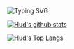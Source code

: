 ![Typing SVG](https://readme-typing-svg.herokuapp.com?font=roboto&color=%23F7C51D&size=18&vCenter=true&height=16&lines=Hi+there%2C+I'm+Hud.;Hi+there%2C+I'm+a+16+year+old+developer.;)

[![Hud's github stats](https://github-readme-stats.vercel.app/api?username=Hudzilla123&theme=dracula)](https://github.com/Hudzilla123/github-readme-stats)

[![Hud's Top Langs](https://github-readme-stats.vercel.app/api/top-langs/?username=Hudzilla123&theme=dracula)](https://github.com/Hudzilla123/github-readme-stats)
